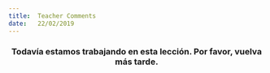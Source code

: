 ```yaml
---
title:  Teacher Comments
date:   22/02/2019
---
```


### <center>Todavía estamos trabajando en esta lección. Por favor, vuelva más tarde.</center>